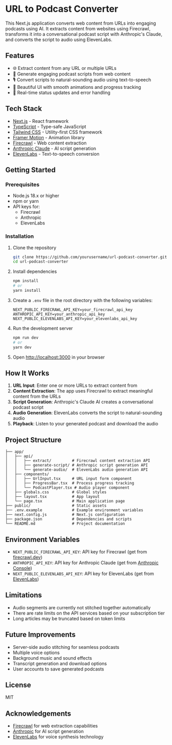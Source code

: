 # URL to Podcast Converter

This Next.js application converts web content from URLs into engaging podcasts using AI. It extracts content from websites using Firecrawl, transforms it into a conversational podcast script with Anthropic's Claude, and converts the script to audio using ElevenLabs.

## Features

- 🌐 Extract content from any URL or multiple URLs
- 📝 Generate engaging podcast scripts from web content
- 🎙️ Convert scripts to natural-sounding audio using text-to-speech
- 🎨 Beautiful UI with smooth animations and progress tracking
- 🔄 Real-time status updates and error handling

## Tech Stack

- [Next.js](https://nextjs.org/) - React framework
- [TypeScript](https://www.typescriptlang.org/) - Type-safe JavaScript
- [Tailwind CSS](https://tailwindcss.com/) - Utility-first CSS framework
- [Framer Motion](https://www.framer.com/motion/) - Animation library
- [Firecrawl](https://firecrawl.dev/) - Web content extraction
- [Anthropic Claude](https://www.anthropic.com/) - AI script generation
- [ElevenLabs](https://elevenlabs.io/) - Text-to-speech conversion

## Getting Started

### Prerequisites

- Node.js 18.x or higher
- npm or yarn
- API keys for:
  - Firecrawl
  - Anthropic
  - ElevenLabs

### Installation

1. Clone the repository

   ```bash
   git clone https://github.com/yourusername/url-podcast-converter.git
   cd url-podcast-converter
   ```

2. Install dependencies

   ```bash
   npm install
   # or
   yarn install
   ```

3. Create a `.env` file in the root directory with the following variables:

   ```
   NEXT_PUBLIC_FIRECRAWL_API_KEY=your_firecrawl_api_key
   ANTHROPIC_API_KEY=your_anthropic_api_key
   NEXT_PUBLIC_ELEVENLABS_API_KEY=your_elevenlabs_api_key
   ```

4. Run the development server

   ```bash
   npm run dev
   # or
   yarn dev
   ```

5. Open [http://localhost:3000](http://localhost:3000) in your browser

## How It Works

1. **URL Input**: Enter one or more URLs to extract content from
2. **Content Extraction**: The app uses Firecrawl to extract meaningful content from the URLs
3. **Script Generation**: Anthropic's Claude AI creates a conversational podcast script
4. **Audio Generation**: ElevenLabs converts the script to natural-sounding audio
5. **Playback**: Listen to your generated podcast and download the audio

## Project Structure

```
├── app/
│   ├── api/
│   │   ├── extract/         # Firecrawl content extraction API
│   │   ├── generate-script/ # Anthropic script generation API
│   │   └── generate-audio/  # ElevenLabs audio generation API
│   ├── components/
│   │   ├── UrlInput.tsx     # URL input form component
│   │   ├── ProgressBar.tsx  # Process progress tracking
│   │   └── PodcastPlayer.tsx # Audio player component
│   ├── globals.css          # Global styles
│   ├── layout.tsx           # App layout
│   └── page.tsx             # Main application page
├── public/                  # Static assets
├── .env.example             # Example environment variables
├── next.config.js           # Next.js configuration
├── package.json             # Dependencies and scripts
└── README.md                # Project documentation
```

## Environment Variables

- `NEXT_PUBLIC_FIRECRAWL_API_KEY`: API key for Firecrawl (get from [firecrawl.dev](https://firecrawl.dev))
- `ANTHROPIC_API_KEY`: API key for Anthropic Claude (get from [Anthropic Console](https://console.anthropic.com/))
- `NEXT_PUBLIC_ELEVENLABS_API_KEY`: API key for ElevenLabs (get from [ElevenLabs](https://elevenlabs.io/))

## Limitations

- Audio segments are currently not stitched together automatically
- There are rate limits on the API services based on your subscription tier
- Long articles may be truncated based on token limits

## Future Improvements

- Server-side audio stitching for seamless podcasts
- Multiple voice options
- Background music and sound effects
- Transcript generation and download options
- User accounts to save generated podcasts

## License

MIT

## Acknowledgements

- [Firecrawl](https://firecrawl.dev/) for web extraction capabilities
- [Anthropic](https://www.anthropic.com/) for AI script generation
- [ElevenLabs](https://elevenlabs.io/) for voice synthesis technology
